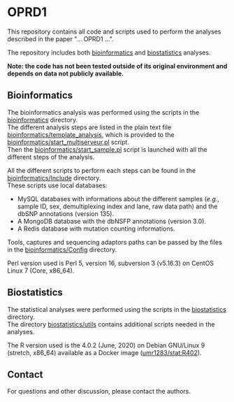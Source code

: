 # OPRD1
<!-- badges: start -->
<!-- badges: end -->

This repository contains all code and scripts used to perform the analyses described in the paper "... OPRD1 ...".

The repository includes both [bioinformatics](bioinformatics) and [biostatistics](biostatistics) analyses.

**Note: the code has not been tested outside of its original environment and depends on data not publicly available.**

## Bioinformatics

The bioinformatics analysis was performed using the scripts in the [bioinformatics](bioinformatics) directory.  
The different analysis steps are listed in the plain text file [bioinformatics/template_analysis](bioinformatics/template_analysis), which is provided to the [bioinformatics/start_multiserveur.pl](bioinformatics/start_multiserveur.pl) script.  
Then the [bioinformatics/start_sample.pl](bioinformatics/start_sample.pl) script is launched with all the different steps of the analysis.

All the different scripts to perform each steps can be found in the [bioinformatics/Include](bioinformatics/Include) directory.  
These scripts use local databases:  
- MySQL databases with informations about the different samples (*e.g.*, sample ID, sex, demultiplexing index and lane, raw data path) and the dbSNP annotations (version 135).  
- A MongoDB database with the dbNSFP annotations (version 3.0).  
- A Redis database with mutation counting informations.

Tools, captures and sequencing adaptors paths can be passed by the files in the [bioinformatics/Config](bioinformatics/Config) directory.

Perl version used is Perl 5, version 16, subversion 3 (v5.16.3) on CentOS Linux 7 (Core, x86_64).

## Biostatistics

The statistical analyses were performed using the scripts in the [biostatistics](biostatistics) directory.  
The directory [biostatistics/utils](biostatistics/utils) contains additional scripts needed in the analyses.

The R version used is the 4.0.2 (June, 2020) on Debian GNU/Linux 9 (stretch, x86_64) available as a Docker image ([umr1283/stat:R402](https://hub.docker.com/r/umr1283/stat)).

## Contact

For questions and other discussion, please contact the authors.
